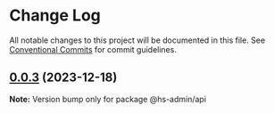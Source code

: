 # Change Log

All notable changes to this project will be documented in this file. See [Conventional Commits](https://conventionalcommits.org) for commit guidelines.

## [0.0.3](https://git.aihuoshi.net/algo_analysis_plat/web/fd-react-admin-components/compare/@hs-admin/api@0.0.2...@hs-admin/api@0.0.3) (2023-12-18)

**Note:** Version bump only for package @hs-admin/api
